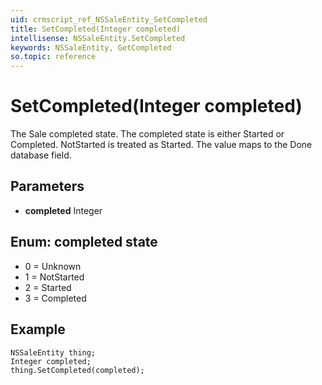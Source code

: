 ```yaml
---
uid: crmscript_ref_NSSaleEntity_SetCompleted
title: SetCompleted(Integer completed)
intellisense: NSSaleEntity.SetCompleted
keywords: NSSaleEntity, GetCompleted
so.topic: reference
---
```


# SetCompleted(Integer completed)

The Sale completed state. The completed state is either Started or Completed. NotStarted is treated as Started. The value maps to the Done database field.

## Parameters

* **completed** Integer

## Enum: completed state

* 0 = Unknown
* 1 = NotStarted
* 2 = Started
* 3 = Completed

## Example

```crmscript
NSSaleEntity thing;
Integer completed;
thing.SetCompleted(completed);
```
